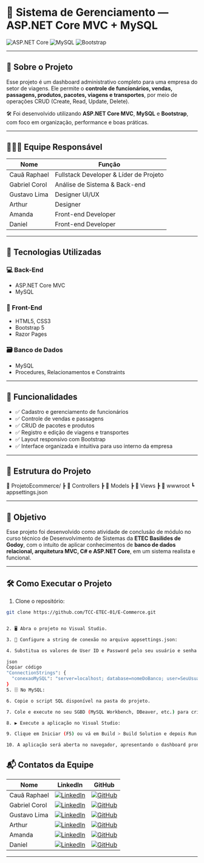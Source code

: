 # 🎯 Sistema de Gerenciamento — ASP.NET Core MVC + MySQL

![ASP.NET Core](https://img.shields.io/badge/ASP.NET_Core-512BD4?style=for-the-badge&logo=dotnet&logoColor=white)
![MySQL](https://img.shields.io/badge/mysql-4479A1.svg?style=for-the-badge&logo=mysql&logoColor=white)
![Bootstrap](https://img.shields.io/badge/bootstrap-%238511FA.svg?style=for-the-badge&logo=bootstrap&logoColor=white)

---

## 🧾 Sobre o Projeto

Esse projeto é um dashboard administrativo completo para uma empresa do setor de viagens. Ele permite o **controle de funcionários, vendas, passagens, produtos, pacotes, viagens e transportes**, por meio de operações CRUD (Create, Read, Update, Delete).

🛠 Foi desenvolvido utilizando **ASP.NET Core MVC**, **MySQL** e **Bootstrap**, com foco em organização, performance e boas práticas.

---

## 👨🏾‍💻 Equipe Responsável

| Nome            | Função                                 |
|-----------------|----------------------------------------|
| Cauã Raphael    | Fullstack Developer & Líder de Projeto |
| Gabriel Corol   | Análise de Sistema & Back-end          |
| Gustavo Lima    | Designer UI/UX                         |
| Arthur          | Designer                               |
| Amanda          | Front-end Developer                    |
| Daniel          | Front-end Developer                    |

---

## 🚀 Tecnologias Utilizadas

### 💻 Back-End

- ASP.NET Core MVC   
- MySQL  

### 🎨 Front-End

- HTML5, CSS3  
- Bootstrap 5  
- Razor Pages  

### 🗃 Banco de Dados

- MySQL  
- Procedures, Relacionamentos e Constraints  

---

## 🧱 Funcionalidades

- ✅ Cadastro e gerenciamento de funcionários  
- ✅ Controle de vendas e passagens  
- ✅ CRUD de pacotes e produtos  
- ✅ Registro e edição de viagens e transportes  
- ✅ Layout responsivo com Bootstrap  
- ✅ Interface organizada e intuitiva para uso interno da empresa  

---

## 📁 Estrutura do Projeto
📂 ProjetoEcommerce/
┣ 📁 Controllers
┣ 📁 Models
┣ 📁 Views
┣ 📁 wwwroot
┗ appsettings.json


---

## 🎯 Objetivo

Esse projeto foi desenvolvido como atividade de conclusão de módulo no curso técnico de Desenvolvimento de Sistemas da **ETEC Basilides de Godoy**, com o intuito de aplicar conhecimentos de **banco de dados relacional, arquitetura MVC, C# e ASP.NET Core**, em um sistema realista e funcional.

---



## 🛠️ Como Executar o Projeto

1. Clone o repositório:
```bash
git clone https://github.com/TCC-ETEC-01/E-Commerce.git


2. 🖥️ Abra o projeto no Visual Studio.

3. 🔧 Configure a string de conexão no arquivo appsettings.json:

4. Substitua os valores de User ID e Password pelo seu usuário e senha do MySQL:

json
Copiar código
"ConnectionStrings": {
  "conexaoMySQL": "server=localhost; database=nomeDoBanco; user=SeuUsuario; password=SuaSenha"
}
5. 🗄️ No MySQL:

6. Copie o script SQL disponível na pasta do projeto.

7. Cole e execute no seu SGBD (MySQL Workbench, DBeaver, etc.) para criar o banco de dados com tabelas e dados iniciais.

8. ▶️ Execute a aplicação no Visual Studio:

9. Clique em Iniciar (F5) ou vá em Build > Build Solution e depois Run.

10. A aplicação será aberta no navegador, apresentando o dashboard pronto para uso.
````
    



## 📬 Contatos da Equipe


| Nome           | LinkedIn                                                                                     | GitHub                                                                                  |
|----------------|---------------------------------------------------------------------------------------------|-----------------------------------------------------------------------------------------|
| Cauã Raphael   | [![LinkedIn](https://img.shields.io/badge/LinkedIn-0077B5?style=for-the-badge&logo=linkedin&logoColor=white)](www.linkedin.com/in/devcauaraphael)   | [![GitHub](https://img.shields.io/badge/GitHub-181717?style=for-the-badge&logo=github&logoColor=white)](https://github.com/devCauaRaphael)          |
| Gabriel Corol  | [![LinkedIn](https://img.shields.io/badge/LinkedIn-0077B5?style=for-the-badge&logo=linkedin&logoColor=white)](https://www.linkedin.com/in/gabrielcorol)      | [![GitHub](https://img.shields.io/badge/GitHub-181717?style=for-the-badge&logo=github&logoColor=white)](https://github.com/gabrielcorol)             |
| Gustavo Lima   | [![LinkedIn](https://img.shields.io/badge/LinkedIn-0077B5?style=for-the-badge&logo=linkedin&logoColor=white)](https://www.linkedin.com/in/gustavolima)       | [![GitHub](https://img.shields.io/badge/GitHub-181717?style=for-the-badge&logo=github&logoColor=white)](https://github.com/gustavolima)              |
| Arthur         | [![LinkedIn](https://img.shields.io/badge/LinkedIn-0077B5?style=for-the-badge&logo=linkedin&logoColor=white)](https://www.linkedin.com/in/arthur)             | [![GitHub](https://img.shields.io/badge/GitHub-181717?style=for-the-badge&logo=github&logoColor=white)](https://github.com/arthur)                   |
| Amanda         | [![LinkedIn](https://img.shields.io/badge/LinkedIn-0077B5?style=for-the-badge&logo=linkedin&logoColor=white)](https://www.linkedin.com/in/amanda)             | [![GitHub](https://img.shields.io/badge/GitHub-181717?style=for-the-badge&logo=github&logoColor=white)](https://github.com/amanda)                   |
| Daniel         | [![LinkedIn](https://img.shields.io/badge/LinkedIn-0077B5?style=for-the-badge&logo=linkedin&logoColor=white)](https://www.linkedin.com/in/daniel-sobral-dos-santos-24a051264/)             | [![GitHub](https://img.shields.io/badge/GitHub-181717?style=for-the-badge&logo=github&logoColor=white)](https://github.com/Dangar-dev)                   |

---

